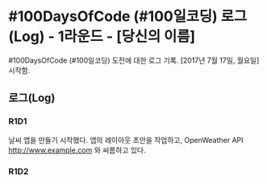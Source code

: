 # #100DaysOfCode (#100일코딩) 로그(Log) - 1라운드 - [당신의 이름]

#100DaysOfCode (#100일코딩) 도전에 대한 로그 기록. [2017년 7월 17일, 월요일] 시작함.

## 로그(Log)

### R1D1 
날씨 앱을 만들기 시작했다. 앱의 레이아웃 초안을 작업하고, OpenWeather API http://www.example.com 와 씨름하고 있다.

### R1D2
